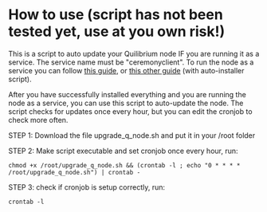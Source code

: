 # How to use (script has not been tested yet, use at you own risk!)
This is a script to auto update your Quilibrium node IF you are running it as a service.
The service name must be "ceremonyclient".
To run the node as a service you can follow [this guide](https://github.com/demipoet/demipoet.github.io), or [this other guide](https://github.com/hedging8563/quilnode/blob/main/README.md) (with auto-installer script).

After you have successfully installed everything and you are running the node as a service, you can use this script to auto-update the node. The script checks for updates once every hour, but you can edit the cronjob to check more often.

STEP 1: Download the file  upgrade_q_node.sh and put it in your /root folder

STEP 2: Make script executable and set cronjob once every hour, run:

    chmod +x /root/upgrade_q_node.sh && (crontab -l ; echo "0 * * * * /root/upgrade_q_node.sh") | crontab -

STEP 3: check if cronjob is setup correctly, run:

    crontab -l

